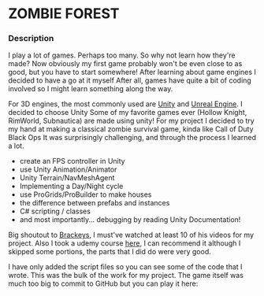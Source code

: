 # ZOMBIE FOREST 

### Description

I play a lot of games. Perhaps too many. So why not learn how they're made?
Now obviously my first game probably won't be even close to as good, but you have to start somewhere! After learning about game engines I decided to have a go at it myself
After all, games have quite a bit of coding involved so I might learn something along the way.

For 3D engines, the most commonly used are [Unity](https://unity.com/) and [Unreal Engine](https://www.unrealengine.com/en-US/). I decided to choose Unity
Some of my favorite games ever (Hollow Knight, RimWorld, Subnautica) are made using unity! 
For my project I decided to try my hand at making a classical zombie survival game, kinda like Call of Duty Black Ops
It was surprisingly challenging, and through the process I learned a lot. 


- create an FPS controller in Unity
- use Unity Animation/Animator
- Unity Terrain/NavMeshAgent
- Implementing a Day/Night cycle
- use ProGrids/ProBuilder to make houses
- the difference between prefabs and instances
- C# scripting / classes
- and most importantly... debugging by reading Unity Documentation!


Big shoutout to [Brackeys](https://www.youtube.com/channel/UCYbK_tjZ2OrIZFBvU6CCMiA), I must've watched at least 10 of his videos for my project. 
Also I took a udemy course [here](https://www.udemy.com/course/unitycourse2/), I can recommend it although I skipped some portions, the parts that I did do were very good.


I have only added the script files so you can see some of the code that I wrote. This was the bulk of the work for my project. The game itself was much too big to commit to GitHub
but you can play it here: []()

